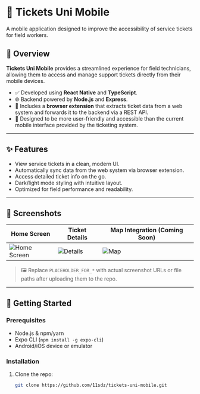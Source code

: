 # 🎫 Tickets Uni Mobile

A mobile application designed to improve the accessibility of service tickets for field workers.

## 📱 Overview

**Tickets Uni Mobile** provides a streamlined experience for field technicians, allowing them to access and manage support tickets directly from their mobile devices.

- ✅ Developed using **React Native** and **TypeScript**.
- 🌐 Backend powered by **Node.js** and **Express**.
- 🧩 Includes a **browser extension** that extracts ticket data from a web system and forwards it to the backend via a REST API.
- 🎯 Designed to be more user-friendly and accessible than the current mobile interface provided by the ticketing system.

---

## ✨ Features

- View service tickets in a clean, modern UI.
- Automatically sync data from the web system via browser extension.
- Access detailed ticket info on the go.
- Dark/light mode styling with intuitive layout.
- Optimized for field performance and readability.

---

## 📸 Screenshots

| Home Screen              | Ticket Details            | Map Integration (Coming Soon)   |
|--------------------------|---------------------------|----------------------------------|
| ![Home Screen](PLACEHOLDER_FOR_HOME_IMAGE) | ![Details](PLACEHOLDER_FOR_DETAILS_IMAGE) | ![Map](PLACEHOLDER_FOR_MAP_IMAGE) |

> 🖼️ Replace `PLACEHOLDER_FOR_*` with actual screenshot URLs or file paths after uploading them to the repo.

---

## 🚀 Getting Started

### Prerequisites

- Node.js & npm/yarn
- Expo CLI (`npm install -g expo-cli`)
- Android/iOS device or emulator

### Installation

1. Clone the repo:
   ```bash
   git clone https://github.com/11sdz/tickets-uni-mobile.git
